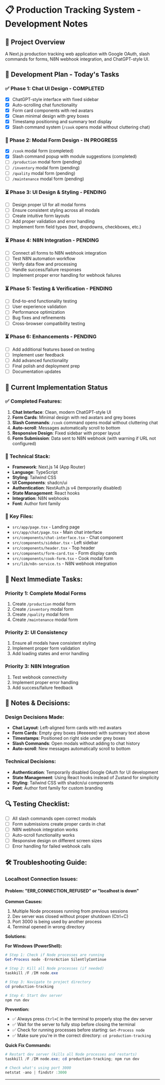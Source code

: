 # 📋 Production Tracking System - Development Notes

## 🎯 Project Overview
A Next.js production tracking web application with Google OAuth, slash commands for forms, N8N webhook integration, and ChatGPT-style UI.

## 📅 Development Plan - Today's Tasks

### ✅ **Phase 1: Chat UI Design** - **COMPLETED**
- [x] ChatGPT-style interface with fixed sidebar
- [x] Auto-scrolling chat functionality  
- [x] Form card components with red avatars
- [x] Clean minimal design with grey boxes
- [x] Timestamp positioning and summary text display
- [x] Slash command system (`/cook` opens modal without cluttering chat)

### 🚧 **Phase 2: Modal Form Design** - **IN PROGRESS**
- [x] `/cook` modal form (completed)
- [x] Slash command popup with module suggestions (completed)
- [ ] `/production` modal form (pending)
- [ ] `/inventory` modal form (pending) 
- [ ] `/quality` modal form (pending)
- [ ] `/maintenance` modal form (pending)

### ⏳ **Phase 3: UI Design & Styling** - **PENDING**
- [ ] Design proper UI for all modal forms
- [ ] Ensure consistent styling across all modals
- [ ] Create intuitive form layouts
- [ ] Add proper validation and error handling
- [ ] Implement form field types (text, dropdowns, checkboxes, etc.)

### ⏳ **Phase 4: N8N Integration** - **PENDING**
- [ ] Connect all forms to N8N webhook integration
- [ ] Test N8N automation workflow
- [ ] Verify data flow and processing
- [ ] Handle success/failure responses
- [ ] Implement proper error handling for webhook failures

### ⏳ **Phase 5: Testing & Verification** - **PENDING**
- [ ] End-to-end functionality testing
- [ ] User experience validation
- [ ] Performance optimization
- [ ] Bug fixes and refinements
- [ ] Cross-browser compatibility testing

### ⏳ **Phase 6: Enhancements** - **PENDING**
- [ ] Add additional features based on testing
- [ ] Implement user feedback
- [ ] Add advanced functionality
- [ ] Final polish and deployment prep
- [ ] Documentation updates

## 🎨 Current Implementation Status

### ✅ **Completed Features:**
1. **Chat Interface**: Clean, modern ChatGPT-style UI
2. **Form Cards**: Minimal design with red avatars and grey boxes
3. **Slash Commands**: `/cook` command opens modal without cluttering chat
4. **Auto-scroll**: Messages automatically scroll to bottom
5. **Responsive Design**: Fixed sidebar with proper layout
6. **Form Submission**: Data sent to N8N webhook (with warning if URL not configured)

### 🔧 **Technical Stack:**
- **Framework**: Next.js 14 (App Router)
- **Language**: TypeScript
- **Styling**: Tailwind CSS
- **UI Components**: shadcn/ui
- **Authentication**: NextAuth.js v4 (temporarily disabled)
- **State Management**: React hooks
- **Integration**: N8N webhooks
- **Font**: Author font family

### 📁 **Key Files:**
- `src/app/page.tsx` - Landing page
- `src/app/chat/page.tsx` - Main chat interface
- `src/components/chat-interface.tsx` - Chat component
- `src/components/sidebar.tsx` - Left sidebar
- `src/components/header.tsx` - Top header
- `src/components/form-card.tsx` - Form display cards
- `src/components/cook-form.tsx` - Cook modal form
- `src/lib/n8n-service.ts` - N8N webhook integration

## 🚀 **Next Immediate Tasks:**

### **Priority 1: Complete Modal Forms**
1. Create `/production` modal form
2. Create `/inventory` modal form
3. Create `/quality` modal form
4. Create `/maintenance` modal form

### **Priority 2: UI Consistency**
1. Ensure all modals have consistent styling
2. Implement proper form validation
3. Add loading states and error handling

### **Priority 3: N8N Integration**
1. Test webhook connectivity
2. Implement proper error handling
3. Add success/failure feedback

## 📝 **Notes & Decisions:**

### **Design Decisions Made:**
- **Chat Layout**: Left-aligned form cards with red avatars
- **Form Cards**: Empty grey boxes (#eeeeee) with summary text above
- **Timestamps**: Positioned on right side under grey boxes
- **Slash Commands**: Open modals without adding to chat history
- **Auto-scroll**: New messages automatically scroll to bottom

### **Technical Decisions:**
- **Authentication**: Temporarily disabled Google OAuth for UI development
- **State Management**: Using React hooks instead of Zustand for simplicity
- **Styling**: Tailwind CSS with shadcn/ui components
- **Font**: Author font family for custom branding

## 🔍 **Testing Checklist:**
- [ ] All slash commands open correct modals
- [ ] Form submissions create proper cards in chat
- [ ] N8N webhook integration works
- [ ] Auto-scroll functionality works
- [ ] Responsive design on different screen sizes
- [ ] Error handling for failed webhook calls

## 🛠️ **Troubleshooting Guide:**

### **Localhost Connection Issues:**

#### **Problem: "ERR_CONNECTION_REFUSED" or "localhost is down"**

**Common Causes:**
1. Multiple Node processes running from previous sessions
2. Dev server was closed without proper shutdown (Ctrl+C)
3. Port 3000 is being used by another process
4. Terminal opened in wrong directory

**Solutions:**

**For Windows (PowerShell):**
```powershell
# Step 1: Check if Node processes are running
Get-Process node -ErrorAction SilentlyContinue

# Step 2: Kill all Node processes (if needed)
taskkill /F /IM node.exe

# Step 3: Navigate to project directory
cd production-tracking

# Step 4: Start dev server
npm run dev
```

**Prevention:**
- ✅ Always press `Ctrl+C` in the terminal to properly stop the dev server
- ✅ Wait for the server to fully stop before closing the terminal
- ✅ Check for running processes before starting: `Get-Process node`
- ✅ Make sure you're in the correct directory: `cd production-tracking`

**Quick Fix Commands:**
```powershell
# Restart dev server (kills all Node processes and restarts)
taskkill /F /IM node.exe; cd production-tracking; npm run dev

# Check what's using port 3000
netstat -ano | findstr :3000
```

---

